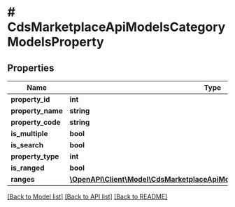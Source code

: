 # # CdsMarketplaceApiModelsCategoryModelsProperty

## Properties

Name | Type | Description | Notes
------------ | ------------- | ------------- | -------------
**property_id** | **int** |  | [optional]
**property_name** | **string** |  | [optional]
**property_code** | **string** |  | [optional]
**is_multiple** | **bool** |  | [optional]
**is_search** | **bool** |  | [optional]
**property_type** | **int** |  | [optional]
**is_ranged** | **bool** |  | [optional]
**ranges** | [**\OpenAPI\Client\Model\CdsMarketplaceApiModelsCategoryModelsRangedValues[]**](CdsMarketplaceApiModelsCategoryModelsRangedValues.md) |  | [optional]

[[Back to Model list]](../../README.md#models) [[Back to API list]](../../README.md#endpoints) [[Back to README]](../../README.md)
